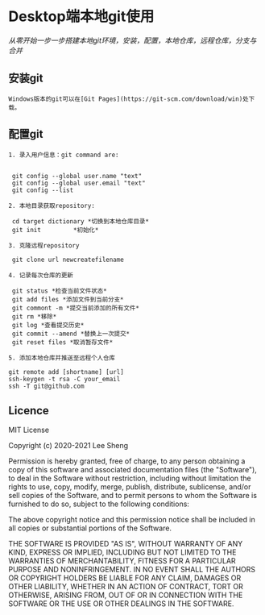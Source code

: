 # Desktop端本地git使用

 *从零开始一步一步搭建本地git环境，安装，配置，本地仓库，远程仓库，分支与合并*

 ## 安装git
    Windows版本的git可以在[Git Pages](https://git-scm.com/download/win)处下载。
 ## 配置git

    1. 录入用户信息：git command are:

   
     git config --global user.name "text" 
     git config --global user.email "text"
     git config --list
    
    2. 本地目录获取repository:
    
     cd target dictionary *切换到本地仓库目录*
     git init         *初始化*
    
    3. 克隆远程repository
     
     git clone url newcreatefilename
     
    4. 记录每次仓库的更新
     
     git status *检查当前文件状态*
     git add files *添加文件到当前分支*
     git commont -m *提交当前添加的所有文件*
     git rm *移除*
     git log *查看提交历史*
     git commit --amend *替换上一次提交*
     git reset files *取消暂存文件*
    
    5. 添加本地仓库并推送至远程个人仓库
     
    git remote add [shortname] [url]
    ssh-keygen -t rsa -C your_email
    ssh -T git@github.com
   
## Licence
   MIT License

Copyright (c) 2020-2021 Lee Sheng

Permission is hereby granted, free of charge, to any person obtaining a copy
of this software and associated documentation files (the "Software"), to deal
in the Software without restriction, including without limitation the rights
to use, copy, modify, merge, publish, distribute, sublicense, and/or sell
copies of the Software, and to permit persons to whom the Software is
furnished to do so, subject to the following conditions:

The above copyright notice and this permission notice shall be included in all
copies or substantial portions of the Software.

THE SOFTWARE IS PROVIDED "AS IS", WITHOUT WARRANTY OF ANY KIND, EXPRESS OR
IMPLIED, INCLUDING BUT NOT LIMITED TO THE WARRANTIES OF MERCHANTABILITY,
FITNESS FOR A PARTICULAR PURPOSE AND NONINFRINGEMENT. IN NO EVENT SHALL THE
AUTHORS OR COPYRIGHT HOLDERS BE LIABLE FOR ANY CLAIM, DAMAGES OR OTHER
LIABILITY, WHETHER IN AN ACTION OF CONTRACT, TORT OR OTHERWISE, ARISING FROM,
OUT OF OR IN CONNECTION WITH THE SOFTWARE OR THE USE OR OTHER DEALINGS IN THE
SOFTWARE.